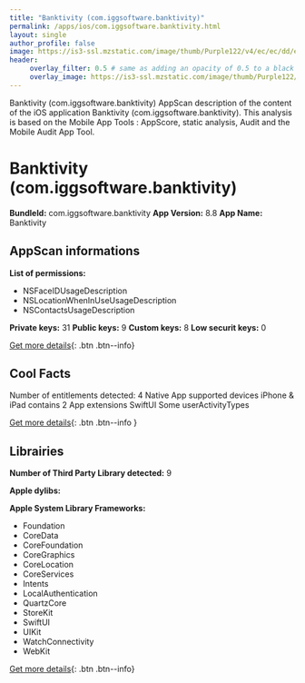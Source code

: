 ```yaml
---
title: "Banktivity (com.iggsoftware.banktivity)"
permalink: /apps/ios/com.iggsoftware.banktivity.html
layout: single
author_profile: false
image: https://is3-ssl.mzstatic.com/image/thumb/Purple122/v4/ec/ec/dd/ececdda7-da3f-63d7-46cb-3a215b3dd740/AppIcon-iPhone-0-1x_U007emarketing-0-7-0-0-85-220.png/512x512bb.jpg
header: 
     overlay_filter: 0.5 # same as adding an opacity of 0.5 to a black background
     overlay_image: https://is3-ssl.mzstatic.com/image/thumb/Purple122/v4/ec/ec/dd/ececdda7-da3f-63d7-46cb-3a215b3dd740/AppIcon-iPhone-0-1x_U007emarketing-0-7-0-0-85-220.png/512x512bb.jpg
---
```

Banktivity (com.iggsoftware.banktivity) AppScan description of the content of the iOS application Banktivity (com.iggsoftware.banktivity). This analysis is based on the Mobile App Tools : AppScore, static analysis, Audit and the Mobile Audit App Tool.

# Banktivity (com.iggsoftware.banktivity)

**BundleId:** com.iggsoftware.banktivity
**App Version:** 8.8
**App Name:** Banktivity


## AppScan informations 

**List of permissions:** 
- NSFaceIDUsageDescription
- NSLocationWhenInUseUsageDescription
- NSContactsUsageDescription
  
  
**Private keys:** 31
**Public keys:** 9
**Custom keys:** 8
**Low securit keys:** 0
  
[Get more details](/pricing.html){: .btn .btn--info}

## Cool Facts

Number of entitlements detected: 4
Native App
supported devices iPhone & iPad
contains 2 App extensions
SwiftUI
Some userActivityTypes
  
[Get more details](/pricing.html){: .btn .btn--info }

## Librairies 
**Number of Third Party Library detected:** 9


**Apple dylibs:**


**Apple System Library Frameworks:**
- Foundation
- CoreData
- CoreFoundation
- CoreGraphics
- CoreLocation
- CoreServices
- Intents
- LocalAuthentication
- QuartzCore
- StoreKit
- SwiftUI
- UIKit
- WatchConnectivity
- WebKit


  
[Get more details](/pricing.html){: .btn .btn--info}

